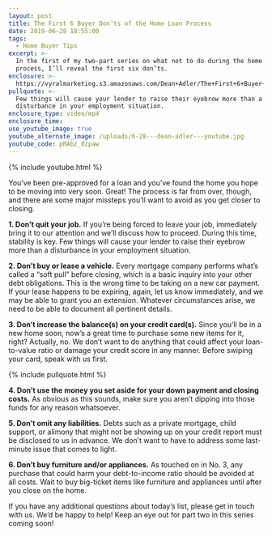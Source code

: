 ```yaml
---
layout: post
title: The First 6 Buyer Don’ts of the Home Loan Process
date: 2019-06-28 18:55:00
tags:
  - Home Buyer Tips
excerpt: >-
  In the first of my two-part series on what not to do during the home loan
  process, I’ll reveal the first six don’ts.
enclosure: >-
  https://vyralmarketing.s3.amazonaws.com/Dean+Adler/The+First+6+Buyer+Donts+of+the+Home+Loan+Process.mp4
pullquote: >-
  Few things will cause your lender to raise their eyebrow more than a
  disturbance in your employment situation.
enclosure_type: video/mp4
enclosure_time:
use_youtube_image: true
youtube_alternate_image: /uploads/6-28---dean-adler---youtube.jpg
youtube_code: pRAbz_8zpaw
---
```


{% include youtube.html %}

You’ve been pre-approved for a loan and you’ve found the home you hope to be moving into very soon. Great\! The process is far from over, though, and there are some major missteps you’ll want to avoid as you get closer to closing.&nbsp;

**1\. Don’t quit your job.** If you’re being forced to leave your job, immediately bring it to our attention and we’ll discuss how to proceed. During this time, stability is key. Few things will cause your lender to raise their eyebrow more than a disturbance in your employment situation.&nbsp;

**2\. Don’t buy or lease a vehicle.** Every mortgage company performs what’s called a “soft pull” before closing, which is a basic inquiry into your other debt obligations. This is the wrong time to be taking on a new car payment. If your lease happens to be expiring, again, let us know immediately, and we may be able to grant you an extension. Whatever circumstances arise, we need to be able to document all pertinent details. &nbsp;

**3\. Don’t increase the balance(s) on your credit card(s).** Since you’ll be in a new home soon, now’s a great time to purchase some new items for it, right? Actually, no. We don’t want to do anything that could affect your loan-to-value ratio or damage your credit score in any manner. Before swiping your card, speak with us first.

{% include pullquote.html %}

**4\. Don’t use the money you set aside for your down payment and closing costs.** As obvious as this sounds, make sure you aren’t dipping into those funds for any reason whatsoever.&nbsp;

**5\. Don’t omit any liabilities.** Debts such as a private mortgage, child support, or alimony that might not be showing up on your credit report must be disclosed to us in advance. We don’t want to have to address some last-minute issue that comes to light.&nbsp;

**6\. Don’t buy furniture and/or appliances.** As touched on in No. 3, any purchase that could harm your debt-to-income ratio should be avoided at all costs. Wait to buy big-ticket items like furniture and appliances until after you close on the home.

If you have any additional questions about today’s list, please get in touch with us. We’d be happy to help\! Keep an eye out for part two in this series coming soon\!